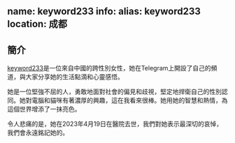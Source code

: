 name: keyword233
info:
    alias: keyword233
    location: 成都
---
## 簡介

[keyword233](https://twitter.com/keyword233)是一位來自中國的跨性別女性，她在Telegram上開設了自己的頻道，與大家分享她的生活點滴和心靈感悟。

她是一位堅強不屈的人，勇敢地面對社會的偏見和歧視，堅定地捍衛自己的性別認同。她對電腦和貓咪有著濃厚的興趣，這在我看來很棒。她用她的智慧和熱情，為這個世界增添了一抹亮色。

令人悲痛的是，她在2023年4月19日在醫院去世，我們對她表示最深切的哀悼，我們會永遠銘記她的。
